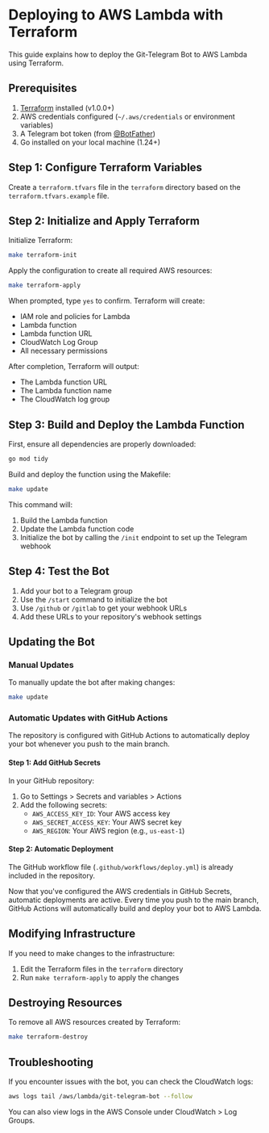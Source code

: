 # Deploying to AWS Lambda with Terraform

This guide explains how to deploy the Git-Telegram Bot to AWS Lambda using Terraform.

## Prerequisites

1. [Terraform](https://www.terraform.io/downloads.html) installed (v1.0.0+)
2. AWS credentials configured (`~/.aws/credentials` or environment variables)
3. A Telegram bot token (from [@BotFather](https://t.me/BotFather))
4. Go installed on your local machine (1.24+)

## Step 1: Configure Terraform Variables

Create a `terraform.tfvars` file in the `terraform` directory based on the `terraform.tfvars.example` file.

## Step 2: Initialize and Apply Terraform

Initialize Terraform:

```bash
make terraform-init
```

Apply the configuration to create all required AWS resources:

```bash
make terraform-apply
```

When prompted, type `yes` to confirm. Terraform will create:

- IAM role and policies for Lambda
- Lambda function
- Lambda function URL
- CloudWatch Log Group
- All necessary permissions

After completion, Terraform will output:

- The Lambda function URL
- The Lambda function name
- The CloudWatch log group

## Step 3: Build and Deploy the Lambda Function

First, ensure all dependencies are properly downloaded:

```bash
go mod tidy
```

Build and deploy the function using the Makefile:

```bash
make update
```

This command will:
1. Build the Lambda function
2. Update the Lambda function code
3. Initialize the bot by calling the `/init` endpoint to set up the Telegram webhook

## Step 4: Test the Bot

1. Add your bot to a Telegram group
2. Use the `/start` command to initialize the bot
3. Use `/github` or `/gitlab` to get your webhook URLs
4. Add these URLs to your repository's webhook settings

## Updating the Bot

### Manual Updates

To manually update the bot after making changes:

```bash
make update
```

### Automatic Updates with GitHub Actions

The repository is configured with GitHub Actions to automatically deploy your bot whenever you push to the main branch.

#### Step 1: Add GitHub Secrets

In your GitHub repository:

1. Go to Settings > Secrets and variables > Actions
2. Add the following secrets:
   - `AWS_ACCESS_KEY_ID`: Your AWS access key
   - `AWS_SECRET_ACCESS_KEY`: Your AWS secret key
   - `AWS_REGION`: Your AWS region (e.g., `us-east-1`)

#### Step 2: Automatic Deployment

The GitHub workflow file (`.github/workflows/deploy.yml`) is already included in the repository.

Now that you've configured the AWS credentials in GitHub Secrets, automatic deployments are active. Every time you push to the main branch, GitHub Actions will automatically build and deploy your bot to AWS Lambda.

## Modifying Infrastructure

If you need to make changes to the infrastructure:

1. Edit the Terraform files in the `terraform` directory
2. Run `make terraform-apply` to apply the changes

## Destroying Resources

To remove all AWS resources created by Terraform:

```bash
make terraform-destroy
```

## Troubleshooting

If you encounter issues with the bot, you can check the CloudWatch logs:

```bash
aws logs tail /aws/lambda/git-telegram-bot --follow
```

You can also view logs in the AWS Console under CloudWatch > Log Groups.
